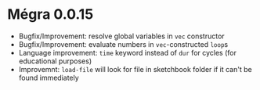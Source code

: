 # Mégra 0.0.15

* Bugfix/Improvement: resolve global variables in `vec` constructor
* Bugfix/Improvement: evaluate numbers in `vec`-constructed `loop`s 
* Language improvement: `time` keyword instead of `dur` for cycles (for educational purposes)
* Improvemnt: `load-file` will look for file in sketchbook folder if it can't be found immediately
